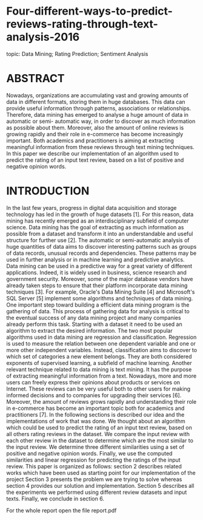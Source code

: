 # Four-different-ways-to-predict-reviews-rating-through-text-analysis-2016
topic: Data Mining; Rating Prediction; Sentiment Analysis

# ABSTRACT

Nowadays, organizations are accumulating vast and growing
amounts of data in different formats, storing them in huge
databases. This data can provide useful information through
patterns, associations or relationships. Therefore, data mining has
emerged to analyse a huge amount of data in automatic or semi-
automatic way, in order to discover as much information as
possible about them. Moreover, also the amount of online reviews
is growing rapidly and their role in e-commerce has become
increasingly important. Both academics and practitioners is
aiming at extracting meaningful information from these reviews
through text mining techniques. In this paper we describe our
implementation of an algorithm used to predict the rating of an
input text review, based on a list of positive and negative opinion
words.

# INTRODUCTION

In the last few years, progress in digital data acquisition and
storage technology has led in the growth of huge datasets [1]. For
this reason, data mining has recently emerged as an
interdisciplinary subfield of computer science. Data mining has
the goal of extracting as much information as possible from a
dataset and transform it into an understandable and useful
structure for further use [2]. The automatic or semi-automatic
analysis of huge quantities of data aims to discover interesting
patterns such as groups of data records, unusual records and
dependencies. These patterns may be used in further analysis or in
machine learning and predictive analytics.
Data mining can be used in a predictive way for a great variety of
different applications. Indeed, it is widely used in business,
science research and government security. Moreover, some of the
major database vendors have already taken steps to ensure that
their platform incorporate data mining techniques [3]. For
example, Oracle's Data Mining Suite [4] and Microsoft's SQL
Server [5] implement some algorithms and techniques of data
mining.
One important step toward building a efficient data mining
program is the gathering of data. This process of gathering data
for analysis is critical to the eventual success of any data mining
project and many companies already perform this task. Starting
with a dataset it need to be used an algorithm to extract the desired
information. The two most popular algorithms used in data mining
are regression and classification.
Regression is used to measure the relation between one dependent
variable and one or more other independent variables. Instead,
classification aims to discover to which set of categories a new
element belongs. They are both considered exponents of
supervised learning, a subfield of machine learning.
Another relevant technique related to data mining is text mining.
It has the purpose of extracting meaningful information from a
text. Nowadays, more and more users can freely express their
opinions about products or services on Internet. These reviews can
be very useful both to other users for making informed decisions
and to companies for upgrading their services [6]. Moreover, the
amount of reviews grows rapidly and understanding their role in
e-commerce has become an important topic both for academics
and practitioners [7].
In the following sections is described our idea and the
implementations of work that was done. We thought about an
algorithm which could be used to predict the rating of an input
text review, based on all others rating reviews in the dataset. We
compare the input review with each other review in the dataset to
determine which are the most similar to the input review. We
determine three different similarities using a set of positive and
negative opinion words. Finally, we use the computed similarities
and linear regression for predicting the ratings of the input review.
This paper is organized as follows: section 2 describes related
works which have been used as starting point for our
implementation of the project Section 3 presents the problem we
are trying to solve whereas section 4 provides our solution and
implementation. Section 5 describes all the experiments we
performed using different review datasets and input texts. Finally,
we conclude in section 6.

For the whole report open the file report.pdf 

